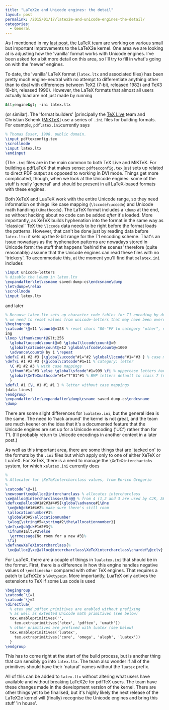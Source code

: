 ```yaml
---
title: "LaTeX2e and Unicode engines: the detail"
layout: post
permalink: /2015/01/17/latex2e-and-unicode-engines-the-detail/
categories:
  - General
---
```

As I mentioned in my [last post](/2014/12/28/fixing-latex2e/), the LaTeX team are working on various small but important improvements to the LaTeX2e kernel. One area we are looking at is adjusting how the 'vanilla' format works with Unicode engines. I've been asked for a bit more detail on this area, so I'll try to fill in what's going on with the 'newer' engines.

To date, the 'vanilla' LaTeX format (`latex.ltx` and associated files) has been pretty much engine-neutral with no attempt to differentiate anything other than to deal with differences between TeX2 (7-bit, released 1982) and TeX3 (8-bit, released 1990). However, the LaTeX formats that almost all users actually load are not just made by running

```bash
&lt;engine&gt; -ini latex.ltx
```

(or similar). The 'format builders' [principally the [TeX Live](https://tug.org/texlive) team and Christian Schenk ([MiKTeX](http://miktex.org)] use a series of `.ini` files for building formats. For example, `pdflatex.ini`currently says

```latex
% Thomas Esser, 1998. public domain.
\input pdftexconfig.tex
\scrollmode
\input latex.ltx
\endinput
```

(The `.ini` files are in the main common to both TeX Live and MiKTeX. For building a pdfLaTeX that makes sense: `pdftexconfig.tex` just sets up related to direct PDF output as opposed to working in DVI mode. Things get more complicated, though, when we look at  the Unicode engines: some of the stuff is really 'general' and should be present in all LaTeX-based formats with these engines.

Both XeTeX and LuaTeX work with the entire Unicode range, so they need information on things like case mapping (`\lccode`/`\uccode`) and Unicode math handling (`\Umathcode`). The LaTeX format includes a `\dump` at the end, so without hacking about no code can be added _after_ it's loaded. More importantly, as XeTeX builds hyphenation into the format in the same way as 'classical' TeX the `\lccode` data needs to be right before the format loads the patterns. However, that can't be done just by reading data before `latex.ltx`: it sets up the 8-bit range for the T1 encoding scheme. That's an issue nowadays as the hyphenation patterns are nowadays stored in Unicode form: the stuff that happens 'behind the scenes' therefore (quite reasonably) assume that the Unicode engines can read these files with no 'trickery'. To accommodate this, at the moment you'll find that `xelatex.ini` includes

```latex
\input unicode-letters
% disable the \dump in latex.ltx
\expandafter\let\csname saved-dump-cs\endcsname\dump
\let\dump=\relax
\scrollmode
\input latex.ltx
```

and later

```latex
% Because latex.ltx sets up character code tables for T1 encoding by default,
% we need to reset values from unicode-letters that may have been overridden
\begingroup
\catcode`\@=11 \count@=128 % reset chars "80-"FF to category "other", no case mapp
ing
\loop \ifnum\count@&lt;256
  \global\uccode\count@=0 \global\lccode\count@=0
  \global\catcode\count@=12 \global\sfcode\count@=1000
  \advance\count@ by 1 \repeat
\def\C #1 #2 #3 {\global\uccode"#1="#2 \global\lccode"#1="#3 } % case mappings (non-letter)
\def\L #1 #2 #3 {\global\catcode"#1=11 % category: letter
  \C #1 #2 #3 % with case mappings
  \ifnum"#1="#3 \else \global\sfcode"#1=999 \fi % uppercase letters have sfcode=999
  \global\XeTeXmathcode"#1="7"01"#1 % BMP letters default to class 7 (var), fam 1
  }
\def\l #1 {\L #1 #1 #1 } % letter without case mappings
[data lines]
\endgroup
\expandafter\let\expandafter\dump\csname saved-dump-cs\endcsname
\dump
```

There are some slight differences for `lualatex.ini`, but the general idea is the same. The need to 'hack around' the kernel is not great, and the team are much keener on the idea that it's a documented feature that the Unicode engines are set up for a Unicode encoding ('UC') rather than for T1. (I'll probably return to Unicode encodings in another context in a later post.)

As well as this important area, there are some things that are 'tacked on' to the formats by the `.ini` files but which apply only to one of either XeTeX or LuaTeX. For XeTeX, there is a need to manage the `\XeTeXinterchartoks` system, for which `xelatex.ini` currently does

<!-- {% raw %} -->
```latex
%
% Allocator for \XeTeXintercharclass values, from Enrico Gregorio
%
\catcode`\@=11
\newcount\xe@alloc@intercharclass % allocates intercharclass
\xe@alloc@intercharclass=\thr@@ % from 4 (1,2 and 3 are used by CJK, AFAIK)
\def\xe@alloc@#1#2#3#4#5{\global\advance#1\@ne
 \xe@ch@ck#1#4#2% make sure there's still room
 \allocationnumber#1%
 \global#3#5\allocationnumber
 \wlog{\string#5=\string#2\the\allocationnumber}}
\def\xe@ch@ck#1#2#3{%
 \ifnum#1&lt;#2\else
  \errmessage{No room for a new #3}%
 \fi}
\def\newXeTeXintercharclass{%
 \xe@alloc@\xe@alloc@intercharclass\XeTeXintercharclass\chardef\@cclv} %at most 254
```
<!-- {% endraw %} -->

For LuaTeX, there are a couple of things in `lualatex.ini` that should be in the format. First, there is a difference in how this engine handles negative values of `\endlinechar` compared with other TeX engines. That requires a patch to LaTeX2e's `\@xtypein`. More importantly, LuaTeX only actives the extensions to TeX if some Lua code is used

```latex
\begingroup
\catcode`\{=1
\catcode`\}=2
\directlua{
  % etex and pdftex primitives are enabled without prefixing
  % as well as extented Unicode math primitives (see below)
  tex.enableprimitives('',
    tex.extraprimitives('etex', 'pdftex', 'umath'))
  % other primitives are prefixed with luatex (see below)
  tex.enableprimitives('luatex',
    tex.extraprimitives('core', 'omega', 'aleph', 'luatex'))
  }
\endgroup
```

This has to come right at the start of the build process, but is another thing that can sensibly go into `latex.ltx`. The team also wonder if all of the primitives should have their 'natural' names without the `luatex` prefix.

All of this can be added to `latex.ltx` without altering what users have available and without breaking LaTeX2e for pdfTeX users. The team have these changes made in the development version of the kernel. There are other things yet to be finalised, but it's highly likely the next release of the LaTeX2e kernel will (finally) recognise the Unicode engines and bring this stuff 'in house'.
